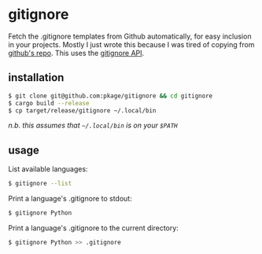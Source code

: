 # gitignore

Fetch the .gitignore templates from Github automatically, for easy inclusion in your projects.
Mostly I just wrote this because I was tired of copying from [github's
repo](https://github.com/github/gitignore). This uses the [gitignore
API](https://docs.github.com/en/rest/reference/gitignore).

## installation

```sh
$ git clone git@github.com:pkage/gitignore && cd gitignore
$ cargo build --release
$ cp target/release/gitignore ~/.local/bin
```

*n.b. this assumes that `~/.local/bin` is on your `$PATH`*

## usage

List available languages:

```sh
$ gitignore --list
```

Print a language's .gitignore to stdout:

```sh
$ gitignore Python
```

Print a language's .gitignore to the current directory:

```sh
$ gitignore Python >> .gitignore
```
